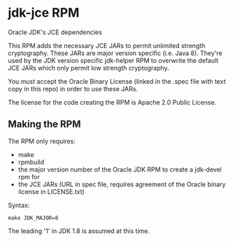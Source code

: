 # jdk-jce RPM

Oracle JDK's JCE dependencies

This RPM adds the necessary JCE JARs to permit unlimited strength cryptography. These JARs are major version specific (i.e. Java 8).
They're used by the JDK version specific jdk-helper RPM to overwrite the default JCE JARs which only permit low strength cryptography.

You *must* accept the Oracle Binary License (linked in the .spec file with text copy in this repo) in order to use these JARs.

The license for the code creating the RPM is Apache 2.0 Public License.

## Making the RPM
The RPM only requires:
* make
* rpmbuild
* the major version number of the Oracle JDK RPM to create a jdk-devel rpm for
* the JCE JARs (URL in spec file, requires agreement of the Oracle binary license in LICENSE.txt)

Syntax:
```
make JDK_MAJOR=8
```

The leading '1' in JDK 1.8 is assumed at this time.
